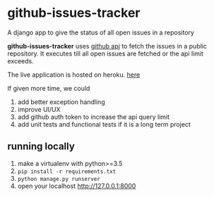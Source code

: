 # github-issues-tracker
A django app to give the status of all open issues in a repository 

**github-issues-tracker** uses [github api](https://developer.github.com/v3/) to fetch the issues in a public repository.
It executes till all open issues are fetched or the api limit exceeds.

The live application is hosted on heroku. [here](https://mysterious-shelf-80881.herokuapp.com/)

If given more time, we could
  1. add better exception handling
  2. improve UI/UX
  3. add github auth token to increase the api query limit
  4. add unit tests and functional tests if it is a long term project
  
## running locally
  1. make a virtualenv with python>=3.5
  2. ` pip install -r requirements.txt `
  3. ` python manage.py runserver `
  4. open your localhost http://127.0.0.1:8000
